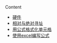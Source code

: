 Content

- [硬件](hardware.md)
- [相对与绝对寻址](相对与绝对寻址.md)
- [用公式格式化单元格](用公式格式化单元格.md)
- [使用excel编写公式](使用excel编写公式.md)